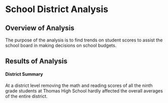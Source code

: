 # School District Analysis

##  Overview of Analysis
The purpose of the analysis is to find trends on student scores to assist the school board in making decisions on school budgets.

## Results of Analysis
#### District Summary
At a district level removing the math and reading scores of all the ninth grade students at Thomas High School hardly affected the overall averages of the entire district.
